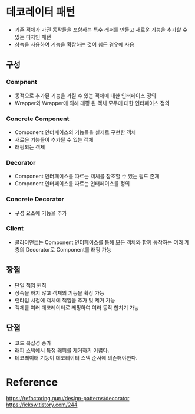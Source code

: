 # 데코레이터 패턴
- 기존 객체가 가진 동작들을 포함하는 특수 래퍼를 만들고 새로운 기능을 추가할 수 있는 디자인 패턴
- 상속을 사용하여 기능을 확장하는 것이 힘든 경우에 사용

## 구성
### Compnent
- 동적으로 추가된 기능을 가질 수 있는 객체에 대한 인터페이스 정의
- Wrapper와 Wrapper에 의해 래핑 된 객체 모두에 대한 인터페이스 정의  

### Concrete Component
- Component 인터페이스의 기능들을 실제로 구현한 객체
- 새로운 기능들이 추가될 수 있는 객체
- 래핑되는 객체  

### Decorator
- Component 인터페이스를 따르는 객체를 참조할 수 있는 필드 존재
- Component 인터페이스를 따르는 인터페이스를 정의  

### Concrete Decorator
- 구성 요소에 기능을 추가  

### Client
- 클라이언트는 Component 인터페이스를 통해 모든 객체와 함께 동작하는 여러 계층의 Decorator로 Component를 래핑 가능  

## 장점
- 단일 책임 원칙
- 상속을 하지 않고 객체의 기능을 확장 가능
- 런타임 시점에 객체에 책임을 추가 및 제거 가능
- 객체를 여러 데코레이터로 래핑하여 여러 동작 합치기 가능

## 단점
- 코드 복잡성 증가
- 래퍼 스택에서 특정 래퍼를 제거하기 어렵다.
- 데코레이터 기능이 데코레이터 스택 순서에 의존해야한다.

# Reference
https://refactoring.guru/design-patterns/decorator  
https://icksw.tistory.com/244  